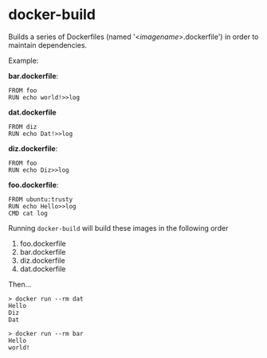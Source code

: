 # docker-build

Builds a series of Dockerfiles (named '<*imagename*>.dockerfile') in order to maintain dependencies.

Example:

**bar.dockerfile**:
```
FROM foo
RUN echo world!>>log
```

**dat.dockerfile**
```
FROM diz
RUN echo Dat!>>log
```

**diz.dockerfile**:
```
FROM foo
RUN echo Diz>>log
```

**foo.dockerfile**:
```
FROM ubuntu:trusty
RUN echo Hello>>log
CMD cat log
```

Running `docker-build` will build these images in the following order

1. foo.dockerfile
2. bar.dockerfile
3. diz.dockerfile
4. dat.dockerfile

Then...

```
> docker run --rm dat
Hello
Diz
Dat
```

```
> docker run --rm bar
Hello
world!
```
